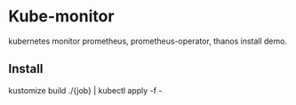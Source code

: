 # Kube-monitor
kubernetes monitor prometheus, prometheus-operator, thanos install demo.

## Install
kustomize build ./{job} | kubectl apply -f -

